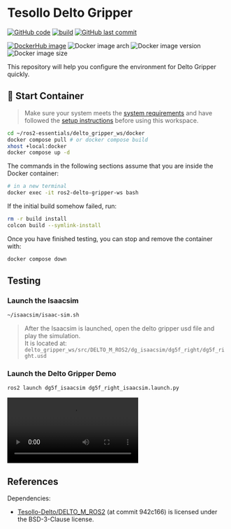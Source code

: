# Tesollo Delto Gripper

[![GitHub code](https://img.shields.io/badge/code-blue?logo=github&label=github)](https://github.com/j3soon/ros2-essentials/tree/main/delto_gripper_ws)
[![build](https://img.shields.io/github/actions/workflow/status/j3soon/ros2-essentials/build-delto-gripper-ws.yaml?label=build)](https://github.com/j3soon/ros2-essentials/actions/workflows/build-delto-gripper-ws.yaml)
[![GitHub last commit](https://img.shields.io/github/last-commit/j3soon/ros2-essentials?path=delto_gripper_ws)](https://github.com/j3soon/ros2-essentials/commits/main/delto_gripper_ws)

[![DockerHub image](https://img.shields.io/badge/dockerhub-j3soon/ros2--delto--gripper--ws-important.svg?logo=docker)](https://hub.docker.com/r/j3soon/ros2-delto-gripper-ws/tags)
![Docker image arch](https://img.shields.io/badge/arch-amd64-blueviolet)
![Docker image version](https://img.shields.io/docker/v/j3soon/ros2-delto-gripper-ws)
![Docker image size](https://img.shields.io/docker/image-size/j3soon/ros2-delto-gripper-ws)

This repository will help you configure the environment for Delto Gripper quickly.

## 🐳 Start Container

> Make sure your system meets the [system requirements](https://j3soon.github.io/ros2-essentials/#system-requirements) and have followed the [setup instructions](https://j3soon.github.io/ros2-essentials/#setup) before using this workspace.

```sh
cd ~/ros2-essentials/delto_gripper_ws/docker
docker compose pull # or docker compose build
xhost +local:docker
docker compose up -d
```

The commands in the following sections assume that you are inside the Docker container:

```sh
# in a new terminal
docker exec -it ros2-delto-gripper-ws bash
```

If the initial build somehow failed, run:

```sh
rm -r build install
colcon build --symlink-install
```

Once you have finished testing, you can stop and remove the container with:

```sh
docker compose down
```

## Testing

### Launch the Isaacsim

```bash
~/isaacsim/isaac-sim.sh
```

> After the Isaacsim is launched, open the delto gripper usd file and play the simulation.  
> It is located at: `delto_gripper_ws/src/DELTO_M_ROS2/dg_isaacsim/dg5f_right/dg5f_right.usd`

### Launch the Delto Gripper Demo

```bash
ros2 launch dg5f_isaacsim dg5f_right_isaacsim.launch.py
```

<video controls>
  <source src="assets/preview-video.mp4" type="video/mp4">
  Your browser does not support the video tag.
</video>

## References

Dependencies:

- [Tesollo-Delto/DELTO_M_ROS2](https://github.com/Tesollo-Delto/DELTO_M_ROS2) (at commit 942c166) is licensed under the BSD-3-Clause license.
